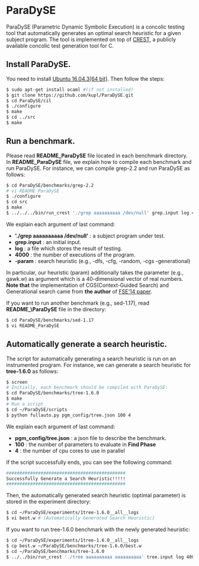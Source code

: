 # ParaDySE 

ParaDySE (Parametric Dynamic Symbolic Execution) 
is a concolic testing tool that automatically generates an optimal 
search heuristic for a given subject program. 
The tool is implemented on top of [CREST][crest], 
a publicly available concolic test generation tool for C. 	

## Install ParaDySE. 
You need to install [Ubuntu 16.04.3(64 bit)][ubuntu].
Then follow the steps:
```sh
$ sudo apt-get install ocaml #(if not installed) 
$ git clone https://github.com/kupl/ParaDySE.git 
$ cd ParaDySE/cil
$ ./configure
$ make
$ cd ../src
$ make
```

## Run a benchmark.
Please read **README\_ParaDySE** file located in each benchmark directory. 
In **README\_ParaDySE** file, we explain how to compile each benchmark and run ParaDySE.
For instance, we can compile grep-2.2 and run ParaDySE as follows:
```sh
$ cd ParaDySE/benchmarks/grep-2.2 
# vi README_ParaDySE
$ ./configure
$ cd src
$ make
$ ../../../bin/run_crest './grep aaaaaaaaaa /dev/null' grep.input log 4000 -param grep.w
```

We explain each argument of last command: 
-	**'./grep aaaaaaaaaa /dev/null'** : a subject program under test. 
-	**grep.input** : an initial input. 
-	**log** : a file which stores the result of testing.
-	**4000** : the number of executions of the program.
-	**-param** : search heuristic (e.g., -dfs, -cfg, -random, -cgs -generational) 

In particular, our heuristic (param) additionally takes the parameter (e.g., gawk.w) as argument 
which is a 40-dimensional vector of real numbers. 
**Note that** the implementation of CGS(Context-Guided Search) and Generational search came from **the author** of [FSE'14 paper][FSE]. 

If you want to run another benchmark (e.g., sed-1.17), read **README_\ParaDySE** file in the directory:
```sh
$ cd ParaDySE/benchmarks/sed-1.17 
$ vi README_ParaDySE
```

## Automatically generate a search heuristic.
The script for automatically generating a search heuristic is run on an instrumented program. 
For instance, we can generate a search heuristic for **tree-1.6.0** as follows:
```sh
$ screen 
# Initially, each benchmark should be compiled with ParaDySE:
$ cd ParaDySE/benchmarks/tree-1.6.0
$ make
# Run a script
$ cd ~/ParaDySE/scripts
$ python fullauto.py pgm_config/tree.json 100 4 
```

We explain each argument of last command: 
-	**pgm_config/tree.json** : a json file to describe the benchmark.
-	**100** : the number of parameters to evaluate in **Find Phase**
-	**4** : the number of cpu cores to use in parallel

If the script successfully ends, you can see the following command:
```sh
#############################################
Successfully Generate a Search Heuristic!!!!!
#############################################
```
Then, the automatically generated search heuristic (optimal parameter) 
is stored in the experiment directory:
```sh
$ cd ~/ParaDySE/experiments/1tree-1.6.0__all__logs
$ vi best.w # (Automatically Generated Search Heuristic)
```
If you want to run tree-1.6.0 benchmark with the newly generated heuristic:
```sh
$ cd ~/ParaDySE/experiments/1tree-1.6.0__all__logs
$ cp best.w ~/ParaDySE/benchmarks/tree-1.6.0/best.w 
$ cd ~/ParaDySE/benchmarks/tree-1.6.0 
$ ../../bin/run_crest './tree aaaaaaaaaa aaaaaaaaaa' tree.input log 4000 -param best.w
```

[crest]: https://github.com/jburnim/crest
[ubuntu]: https://www.ubuntu.com/download/desktop
[FSE]: https://dl.acm.org/citation.cfm?id=2635872&CFID=1004243459&CFTOKEN=16632066
